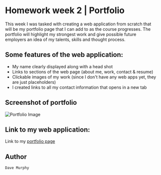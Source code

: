 # Homework week 2 | Portfolio

This week I was tasked with creating a web application from scratch that will be my
portfolio page that I can add to as the course progresses. The portfolio will highlight 
my strongest work and give possible future employers an idea of my talents, skills and thought process.

## Some features of the web application:

* My name clearly displayed along with a head shot
* Links to sections of the web page (about me, work, contact & resume)
* Clickable images of my work (since I don't have any web apps yet, they are just placeholders)
* I created links to all my contact information that opens in a new tab

## Screenshot of portfolio

![Portfolio Image](https://murda02.github.io/homework-week-2-dlm/assets/images/portfolio.jpg)

## Link to my web application:

Link to my [portfolio page](https://murda02.github.io/homework-week-2-dlm/)

## Author

    Dave Murphy
